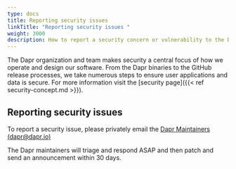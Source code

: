 ```yaml
---
type: docs
title: Reporting security issues
linkTitle: "Reporting security issues "
weight: 3000
description: How to report a security concern or vulnerability to the Dapr maintainers.
---
```


The Dapr organization and team makes security a central focus of how we operate and design our software. From the Dapr binaries to the GitHub release processes, we take numerous steps to ensure user applications and data is secure. For more information visit the [security page]({{< ref security-concept.md >}}).

## Reporting security issues

To report a security issue, please privately email the [Dapr Maintainers (dapr@dapr.io)](mailto:dapr@dapr.io?subject=\[Security%20Disclosure]:%20ISSUE%20TITLE)

The Dapr maintainers will triage and respond ASAP and then patch and send an announcement within 30 days.
